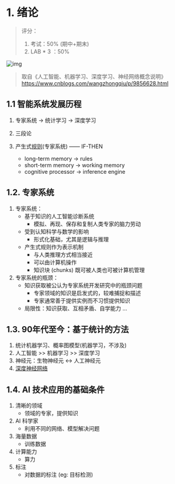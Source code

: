 # 1. 绪论

> 评分：
>
> 1. 考试：50% (期中+期末)
> 2. LAB * 3 ：50%



![img](https://images2017.cnblogs.com/blog/36692/201708/36692-20170827094211730-2059009135.png)

> 取自《人工智能、机器学习、深度学习、神经网络概念说明》 https://www.cnblogs.com/wangzhongqiu/p/9856628.html



## 1.1 智能系统发展历程

1. 专家系统 → 统计学习 → 深度学习

2. 三段论
3. 产生式<u>规则</u>(专家系统) —— IF-THEN
   - long-term memory → rules
   - short-term memory → working memory
   - cognitive processor → inference engine



## 1.2. 专家系统

1. 专家系统：
   - 基于知识的人工智能诊断系统
     - 模拟、再现、保存和复制人类专家的脑力劳动
   - 受到认知科学与数学的影响
     - 形式化基础，尤其是逻辑与推理
   - 产生式规则作为表示机制
     - 与人类推理方式相当接近
     - 可以由计算机操作
     - 知识块 (chunks) 既可被人类也可被计算机管理
2. 专家系统的瓶颈：
   - 知识获取被公认为专家系统开发研究中的瓶颈问题
     - 专家领域的知识是启发式的，较难捕捉和描述
     - 专家通常善于提供实例而不习惯提供知识
   - 局限性：知识获取、互相矛盾、自学能力 …



## 1.3. 90年代至今：基于统计的方法

1. 统计机器学习、概率图模型(机器学习，不涉及)
2. 人工智能 >> 机器学习 >> 深度学习
3. 神经元：生物神经元 <-> 人工神经元
4. [深度神经网络](https://playground.tensorflow.org)



## 1.4. AI 技术应用的基础条件

1. 清晰的领域
   - 领域的专家，提供知识
2. AI 科学家
   - 利用不同的网络、模型解决问题
3. 海量数据
   - 训练数据
4. 计算能力
   - 算力
5. 标注
   - 对数据的标注 (eg: 目标检测)



